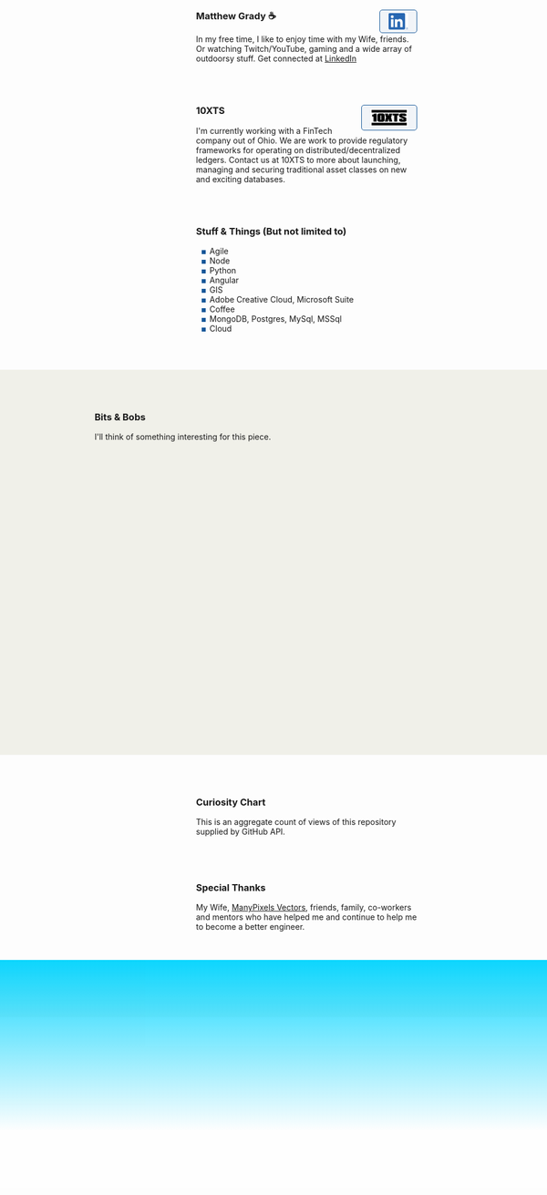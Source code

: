 <link rel="apple-touch-icon" sizes="180x180" href="/apple-touch-icon.png">
<link rel="icon" type="image/png" sizes="32x32" href="/favicon-32x32.png">
<link rel="icon" type="image/png" sizes="16x16" href="/favicon-16x16.png">
<link rel="manifest" href="/site.webmanifest">
<link rel="stylesheet" href="https://cdnjs.cloudflare.com/ajax/libs/animate.css/4.1.1/animate.min.css" />
<link rel="stylesheet" href="https://cdn.jsdelivr.net/gh/openlayers/openlayers.github.io@master/en/v6.8.1/css/ol.css" type="text/css">
<div style="z-index:100; position: fixed; bottom: 0px; top: 0px; left: 0px;">
  <div id="rocket" class="rocket" style="top: 810px">
    <div class="rocket-body">
      <div class="body"></div>
      <div class="fin fin-left"></div>
      <div class="fin fin-right"></div>
      <div class="window"></div>
    </div>
    <div class="exhaust-flame"></div>
    <ul class="exhaust-fumes">
      <li></li>
      <li></li>
      <li></li>
      <li></li>
      <li></li>
      <li></li>
      <li></li>
      <li></li>
      <li></li>
    </ul>
  </div>
</div>
<style>
.map {
	width: 100%;
	height: 500px;
}
</style>
<script src="https://cdn.jsdelivr.net/gh/openlayers/openlayers.github.io@master/en/v6.8.1/build/ol.js"></script>

<div class="row">
	<div class="row-logo" style="background-image:url('./Watermelon_Monochromatic.svg');"></div>
	<div class="row-item">
		<h3>Matthew Grady ☕ <a href="https://linkedin.com/in/matthew-grady-7b752a16"><img class="hover-friends" src="./LI-In-Bug.png" style=" float: right; max-width: 66px;
    padding: 5px 15px;
    border: 1px solid #155799; 
    background: rgba(21, 87, 153, .05);
    border-radius: 5px; max-height: 29.06px;"></a></h3>
		<div id="about"></div> In my free time, I like to enjoy time with my Wife, friends. Or watching Twitch/YouTube, gaming and a wide array of outdoorsy stuff. Get connected at <a href="https://linkedin.com/in/matthew-grady-7b752a16">LinkedIn</a>
	</div>
</div>
<script>
function sleep(ms) {
  return new Promise(resolve => setTimeout(resolve, ms));
}
document.getElementById("about").innerHTML = "Hi, I'm Matthew. I do solo and agile full-stack stuff and things from behind a monitor ( or 2, or 3 ).";
const header = document.getElementsByTagName("header");
window.onwheel = function(event) {
	headerScrollFunction(event)
};

function headerScrollFunction(event) {

	if(document.documentElement.scrollTop > 10 && event.deltaY > 0) {
		header[0].classList.remove('expand');
		header[0].classList.add('collapse');
	} else if(document.documentElement.scrollTop < 10 && event.deltaY < 0) {
		header[0].classList.remove('collapse');
		header[0].classList.add('expand');
		window.scrollTo(0, 0);
	} 

}
	
const animateRocket = async function(direction = 1) {
    const rocket = document.getElementById('rocket');
    let top = parseInt(rocket.style.top);
    await sleep(50);
    if (direction === 1) {
	top--;
	console.log(top);
	rocket.style.top = top + 'px';
	if (top < -500) {
		animateRocket(0)
	} else {
		animateRocket(1)
	}
    } else {
	top++;
	console.log(top);
	rocket.style.top = top + 'px';
	if (top > 810) {
		animateRocket(1)
	} else {
		animateRocket(0)
	}
    }
};

animateRocket(1); 
</script>
<style>

.parachute {
    margin: 200px;
    width: 400px;
    animation: xAxis 60s infinite cubic-bezier(0.02, 0.01, 0.21, 1);
    position: absolute;
    z-index: 99;
    top: 16.66px;
    left: 100px;
}
	
.parachute__img {
    animation: yAxis 60s infinite cubic-bezier(0.3, 0.27, 0.07, 1.64);
}

.parachute__img:before {
      content: "";
      display: block;
      width: 15px;
      height: 15px;
      background: url("https://dl.dropboxusercontent.com/s/7xthrrako1qpxy9/parachute.svg")
        no-repeat;
      animation: swing ease-in-out 1s infinite alternate;
      transform-origin: center -20px;
 }

.plane {
  background: url("https://dl.dropboxusercontent.com/s/egcs4ohbyrfa39n/aeroplane.svg")
    no-repeat;
  width: 42px;
  height: 42px;
  position: absolute;
  z-index: 99;
  top: -16px;
  left: -108px;
  animation: right linear 30s infinite;
}

@keyframes yAxis {
  33% {
    animation-timing-function: cubic-bezier(0.02, 0.01, 0.21, 1);
    transform: translateY(-200px);
  }
  66% {
    animation-timing-function: cubic-bezier(0, .2, -1.42, -6);
    transform: translateY(-200px);
  }
}

@keyframes xAxis {
  33% {
    animation-timing-function: cubic-bezier(0.3, 0.27, 0.07, 1.64);
    transform: translateX(700px);
  } 
  66% {
    animation-timing-function: cubic-bezier(0, 0, -1.15, -6.64);
    transform: translateX(700px);
  }
}

@keyframes swing {
  0% {
    transform: rotate(5deg);
  }
  100% {
    transform: rotate(-5deg);
  }
}


@keyframes right {
  0% {
    left: -108px;
  }	
  25% {
    left: calc(25% + 108px);
  }
  35% {
    left: calc(35% + 108px);
    top: 12px;
  }
  50% {
    left: calc(50% + 108px);
    top: 12px;
  }
  75% {
    left: calc(75% + 108px);
    top: 5px;
  }
  100% {
    left: calc(100% + 108px);
  }
}

.page-header {
	background-image: url('1610.m00.i125.n015.S.c12.310635362 Vector cartoon blue cloudy sky horizontal seamless pattern.jpg') !important;
	background-size: 85%;
	background-repeat: repeat;
	background-position: 0 0;
	/*adjust s value for speed*/
	animation: animatedBackground 850s linear infinite;
	z-index: 99;
	-webkit-box-shadow: 0px 10px 50px 13px #FFFFFF;
	box-shadow: 0px 10px 50px 13px #FFFFFF;
}

.page-header:after,
.page-header:before {
	content: '';
	display: block;
	position: absolute;
	top: 0;
	bottom: 0;
	left: 0;
	right: 0;
	mix-blend-mode: hard-light;
}

.page-header:before {
	background: linear-gradient(0deg, rgba(255, 255, 255, .4) 25%, rgba(0, 212, 255, 0.3) 100%);
	animation: OpacityAnim 60s ease-in-out 0s infinite alternate;
	border-bottom: 4px rgba(255, 255, 255, .4) solid;
}

.page-header:after {
	background: linear-gradient(0deg, rgba(85, 48, 83, 0.65) 25%, rgba(85, 48, 83, 0.45) 100%), rgba(0, 0, 0, .35) url('stars.png') repeat;
	animation: OpacityAnim 60s ease-in-out -60s infinite alternate, animatedBackground 1200s linear infinite;
	border-bottom: 4px rgba(0, 0, 0, .3) solid;
}

@keyframes OpacityAnim {
	0% {
		opacity: 1.0
	}

	100% {
		opacity: 0.0
	}
}

@keyframes animatedBackground {
	from {
		background-position: 0 0;
	}

	/*use negative width if you want it to flow right to left else and positive for left to right*/
	to {
		background-position: -10000px 0;
	}
}

.row {
	display: flex;
	margin-bottom: 50px;
	scroll-snap-align: start;
    z-index;99;
}

.row-logo {
	margin-right: 1rem;
    width: 100px;
    height: 100px;
    max-width: 100px;
    margin-right: 1rem;
    min-width: 100px;
    max-height: 100px;
    min-height: 100%;
    background-size: 100px 100px;
}

.row-logo:after {
	content: '';
	display: block;
	position: relative;
	top: -100px;
	bottom: 0;
	left: 0;
	right: 0;
    width: 100px;
    height: 100px;
}

.row-logo:before {
	content: '';
	display: block;
	position: relative;
	top: 0;
	bottom: 0;
	left: 0;
	right: 0;
    width: 100px;
    height: 100px;
}

.row-item {}

ul li {
	list-style-image: radial-gradient(circle, #155799, #155799);
	list-style-border: 1px solid #155799;
}

.collapse {
	display: flex;
	justify-content: center;
	align-items: center;
	animation: collapse .5s ease forwards, animatedBackground 850s linear infinite;
	background-size: 85%;
	background-repeat: repeat;
	background-position: 0 0;
}

.project-name {
	z-index: 100;
	position: relative;
}

.page-header a {
	z-index: 100;
	position: relative;
	color: rgba(255, 255, 255, .9);
	background-color: rgba(0, 0, 0, .4);
	border-color: white;
}

.collapse .project-name {
	font-size: 12px;
}

.collapse a.btn {
	display: none;
}

.expand {
	animation: expand .5s ease forwards, animatedBackground 850s linear infinite;
	padding-top: 80px;
	padding-bottom: 80px;
	background-size: 85%;
	background-repeat: repeat;
	background-position: 0 0;
}

.bottom-left {
	position: fixed;
	bottom: 18px;
	left: -10px;
}

.top-right {
	position: fixed;
	top: 60px;
	right: 00px;
}

.page-header {
	background-image: linear-gradient(120deg, #155799, #fff);
	position: sticky;
	top: 0px;
	padding-top: 80px;
	padding-bottom: 80px;
}

.main-content h1,
.main-content h2,
.main-content h3,
.main-content h4,
.main-content h5,
.main-content h6 {
	color: #155799;
}

@keyframes collapse {
	from {
		padding-top: 80px;
		padding-bottom: 80px;
	}

	to {
		padding-top: 2px;
		padding-bottom: 2px;
	}
}

@keyframes expand {
	from {
		padding-top: 2px;
		padding-bottom: 2px;
	}

	to {
		padding-top: 80px;
		padding-bottom: 80px;
	}
}

.flex-grow {
 flex-grow: 1;
}
.wide-stuffs {
 padding: 50px;
 background: rgb(240, 240, 233);
}
</style>

<div class="parachute">
  <div class="parachute__img"></div>
</div>

<div class="plane">
  
</div>

<div class="row">
	<div class="row-logo" style="background-image:url('./Statue of liberty_Monochromatic.svg');"></div>
	<div class="row-item">
		<h3>10XTS <a href="mailto: info@10xts.com"><img src="./10xts.png" style=" float: right; max-width: 66px;
    padding: 5px 15px;
    border: 1px solid #155799; 
    background: rgba(21, 87, 153, .05);
    border-radius: 5px;"></a></h3> I'm currently working with a FinTech company out of Ohio. We are work to provide regulatory frameworks for operating on distributed/decentralized ledgers. Contact us at 10XTS to more about launching, managing and securing traditional asset classes on new and exciting databases.
	</div>
</div>
<div class="row">
	<div class="row-logo" style="background-image:url('./Data Arranging_Monochromatic.svg');"></div>
	<div class="row-item">
		<h3>Stuff & Things (But not limited to)</h3>
		<ul>
			<li>Agile</li>
			<li>Node</li>
			<li>Python</li>
			<li>Angular</li>
			<li>GIS</li>
			<li>Adobe Creative Cloud, Microsoft Suite</li>
			<li>Coffee</li>
			<li>MongoDB, Postgres, MySql, MSSql</li>
			<li>Cloud</li>
		</ul>
	</div>
</div>
<div class="row wide-stuffs" style="width: 100vw; z-index: 101; position: relative;
    margin: 0px;
    margin-left: calc(50% - 50vw);
    margin-bottom: 50px;">
	<div class="row-logo" style="background-image:url('./America_Monochromatic.svg');"></div>
	<div class="row-item flex-grow">
		<h3>Bits & Bobs</h3> I'll think of something interesting for this piece. <div id="map" class="map"></div>
		<script type="text/javascript">

			const parser = new DOMParser();

/* Async function used to retrieve start and end time from RADAR_1KM_RRAI layer GetCapabilities document */
async function getRadarStartEndTime() {
  let response = await fetch(
    "https://geo.weather.gc.ca/geomet/?lang=en&service=WMS&request=GetCapabilities&version=1.3.0&LAYERS=RADAR_1KM_RRAI"
  );
  let data = await response
    .text()
    .then((data) =>
      parser
        .parseFromString(data, "text/xml")
        .getElementsByTagName("Dimension")[0]
        .innerHTML.split("/")
    );
  return [new Date(data[0]), new Date(data[1])];
}

let frameRate = 1.0; // frames per second
let animationId = null;
let startTime = null;
let endTime = null;
let current_time = null;

let layers = [
	new ol.layer.Tile({
		source: new ol.source.XYZ({
			attributions: 'Copyright:© 2013 ESRI, i-cubed, GeoEye',
			url: 'https://services.arcgisonline.com/arcgis/rest/services/' + 'ESRI_Imagery_World_2D/MapServer/tile/{z}/{y}/{x}',
			maxZoom: 15,
			projection: 'EPSG:4326',
			tileSize: 512, // the tile size supported by the ArcGIS tile service
			maxResolution: 180 / 512, // Esri's tile grid fits 180 degrees on one 512 px tile
			wrapX: true,
		}),
	}),
    new ol.layer.Image({
        source: new ol.source.ImageWMS({
          format: "image/png",
          url: "https://geo.weather.gc.ca/geomet/",
          params: { LAYERS: "RADAR_1KM_RRAI", TILED: true },
          transition: 0
        }),
        opacity: .5
    })
];

let map = new ol.Map({
	target: "map",
	layers: layers,
	view: new ol.View({
		center: [ -81.37, 28.53 ],
		projection: 'EPSG:4326',
		zoom: 6,
		minZoom: 2,
	}),
});

function updateInfo(current_time) {
   // No Info Container At This time
}

function setTime() {
  current_time = current_time;
  if (current_time === null) {
    current_time = startTime;
  } else if (current_time >= endTime) {
    current_time = startTime;
  } else {
    current_time = new Date(
      current_time.setMinutes(current_time.getMinutes() + 10)
    );
  }
  layers[1]
    .getSource()
    .updateParams({ TIME: current_time.toISOString().split(".")[0] + "Z" });
  layers[2]
    .getSource()
    .updateParams({ TIME: current_time.toISOString().split(".")[0] + "Z" });
  updateInfo(current_time);
}

getRadarStartEndTime().then((data) => {
  startTime = data[0];
  endTime = data[1];
  setTime();
});

let stop = function () {
  if (animationId !== null) {
    window.clearInterval(animationId);
    animationId = null;
  }
};

let play = function () {
  stop();
  animationId = window.setInterval(setTime, 1000 / frameRate);
};
		</script>
	</div>
</div>
<div class="row">
	<div class="row-logo" style="background-image:url('./Spotlight _Monochromatic.svg');"></div>
	<div class="row-item">
		<h3>Curiosity Chart</h3> This is an aggregate count of views of this repository supplied by GitHub API. <section id="curiosity-container" class="curiosity-container"></section>
	</div>
</div>
<script src="https://d3js.org/d3.v3.min.js"></script>
<script src="https://cdnjs.cloudflare.com/ajax/libs/jquery/3.6.0/jquery.min.js" integrity="sha512-894YE6QWD5I59HgZOGReFYm4dnWc1Qt5NtvYSaNcOP+u1T9qYdvdihz0PPSiiqn/+/3e7Jo4EaG7TubfWGUrMQ==" crossorigin="anonymous" referrerpolicy="no-referrer"></script>
<script>
// Set the dimensions of the canvas / graph
const margin = {
		top: 30,
		right: 20,
		bottom: 30,
		left: 50
	},
	width = 600 - margin.left - margin.right,
	height = 270 - margin.top - margin.bottom;
// Parse the date / time
const parseDate = d3.time.format("%d-%b-%y").parse;
// Set the ranges
const x = d3.scale.ordinal().rangeRoundBands([0, width], 1);
const y = d3.scale.linear().range([height, 0]);
// Define the axes
const xAxis = d3.svg.axis().scale(x).orient("bottom");
const yAxis = d3.svg.axis().scale(y).orient("left").ticks(3);
// Define the line
const valueline = d3.svg.line().interpolate("basis").x(function(d) {
	return x(d.superposition);
}).y(function(d) {
	return y(d.value);
});
// Adds the svg canvas
const svg = d3.select("section").append("svg").attr("width", width + margin.left + margin.right).attr("height", height + margin.top + margin.bottom).append("g").attr("transform", "translate(" + margin.left + "," + margin.top + ")");
window.sneakyVariable = [];
$.ajax({
	url: 'https://api.countapi.xyz/hit/coffeestained.github.io/about-this-dev',
	type: 'GET',
	success: function(data) {
		const past = {
			value: (data.value - 1) / 2,
			superposition: 'The Past'
		};
		window.sneakyVariable.push(past);
		$.ajax({
			url: 'https://api.countapi.xyz/hit/coffeestained.github.io/about-this-dev',
			type: 'GET',
			success: function(data) {
				const present = {
					value: (data.value) / 2,
					superposition: 'The Present'
				};
				window.sneakyVariable.push(present);
				window.sneakyVariable.forEach(function(d) {
					d.superposition = d.superposition;
					d.value = +d.value;
				});
				// Scale the range of the data
				x.domain(d3.extent(window.sneakyVariable, function(d) {
					return d.superposition;
				}));
				y.domain([0, d3.max(window.sneakyVariable, function(d) {
					return d.value;
				})]);
				// Add the valueline path.
				//svg.append("path")	
				//.attr("class", "line")
				//.attr("d", valueline(window.sneakyVariable));
				// Add the X Axis
				svg.append("g").attr("class", "x axis").attr("transform", "translate(0," + height + ")").call(xAxis);
				// Add the Y Axis
				svg.append("g").attr("class", "y axis").call(yAxis);
				svg.selectAll(".dot").data(window.sneakyVariable, function(d) {
					return d.value
				}).enter().append("circle").attr("r", 3).attr("cx", function(d, i) {
					if(i == 0) return 175;
					else return 350;
				}).attr("cy", function(d) {
					return d.value
				}).attr("fill", function(d) {
					return '#155799';
				});
				// Add the line
				svg.append("path").datum(data).attr("fill", "none").attr("stroke", "steelblue").attr("stroke-width", 1.5).attr("d", d3.svg.line().x(function(d) {
					return x(d.superposition)
				}).y(function(d) {
					return y(d.value)
				}))
			},
			error: function(request, error) {
				alert("Request: " + JSON.stringify(request));
			}
		});
	},
	error: function(request, error) {
		alert("Request: " + JSON.stringify(request));
	}
});
const element = document.querySelector("h1");
element.classList.add('animate__animated');
window.sneakyAnimationEnum = ['animate__bounce', 'animate__pulse', 'animate__rubberBand', 'animate__shakeX', 'animate__shakeY', 'animate__swing', 'animate__tada', 'animate__jello', 'animate__heartBeat'];
window.sneakyCurrentAnimation = window.sneakyAnimationEnum[Math.floor(Math.random() * window.sneakyAnimationEnum.length)];
element.classList.add(window.sneakyCurrentAnimation);
element.addEventListener("mouseover", event => {
	element.classList.remove(window.sneakyCurrentAnimation);
	let current = window.sneakyAnimationEnum[Math.floor(Math.random() * window.sneakyAnimationEnum.length)];
	window.sneakyCurrentAnimation = current;
	element.classList.add(current);
});
window.hoverFriends = document.querySelectorAll('div.row-logo');
console.log(hoverFriends);
window.hoverFriends.forEach(element => {
	element.classList.add('animate__animated');
	element.addEventListener("mouseover", event => {
		element.classList.remove(window.sneakyCurrentAnimation);
		let current = window.sneakyAnimationEnum[Math.floor(Math.random() * window.sneakyAnimationEnum.length)];
		window.sneakyCurrentAnimation = current;
		element.classList.add(current);
	});
});

</script>
<style>
.absolute { position: absolute; color: white; }
#curiosity-container > path {
	stroke: #155799;
	stroke-width: 2;
	fill: none;
}

.axis path,
.axis line {
	fill: none;
	stroke: #8ba9c7;
	stroke-width: 1;
	shape-rendering: crispEdges;
}

.dot {
	fill: #155799;
	stroke: #fff;
}

.footer-stuffs {
    background: url('./Landscape-agriculture.svg');
    background-size: cover;
    height: 400px;
}
.footer-stuffs:after,
.footer-stuffs:before {
    content: '';
    display: block;
    position: absolute;
    left: 0;
    right: 0;
    mix-blend-mode: multiply;
    height: 400px;
    margin-top: -50px;
}
.footer-stuffs:before {
	background: linear-gradient(0deg, rgba(255, 255, 255, .4) 25%, rgba(0, 212, 255, 0.95) 100%);
	animation: OpacityAnim 60s ease-in-out 0s infinite alternate;
    mix-blend-mode: initial;
}
.footer-stuffs:after {
	background: linear-gradient(0deg, rgba(85, 48, 83, 0.65) 25%, rgba(85, 48, 83, 0.45) 100%), rgba(0, 0, 0, .35) url('stars.png') repeat;
	animation: OpacityAnim 60s ease-in-out -60s infinite alternate, animatedBackground 1200s linear infinite;
}

.site-footer { position: absolute; color: white; } 
.site-footer-credits { color: white; }
	.cloud{
  z-index:1
}
	
</style>
<div class="row">
	<div class="row-logo" style="background-image:url('./Brainstorming session _Monochromatic.svg');"></div>
	<div class="row-item">
		<h3>Special Thanks</h3> My Wife, <a href="https://www.manypixels.co/gallery">ManyPixels Vectors</a>, friends, family, co-workers and mentors who have helped me and continue to help me to become a better engineer.
	</div>
</div>

<script>
	
</script>

<div class="row wide-stuffs footer-stuffs" style="    position: absolute;
    left: 0px;
    right: 0px;
    margin: 0px;
    margin-left: calc(50% - 50vw);">
	


</div>
<style>
.rocket {
position: absolute;
    top: -380px;
    width: 40px;
    left: 100px;
    z-index: 200;
}
 .rocket .rocket-body {
	 width: 40px;
	 left: calc(50% - 50px);
	 animation: bounce 0.5s infinite;
}
 .rocket .rocket-body .body {
	 background-color: #dadada;
	 height: 180px;
	 left: calc(50% - 50px);
	 border-top-right-radius: 100%;
	 border-top-left-radius: 100%;
	 border-bottom-left-radius: 50%;
	 border-bottom-right-radius: 50%;
	 border-top: 5px solid #f5f5f5;
}
 .rocket .rocket-body:before {
	 content: '';
	 position: absolute;
	 left: calc(50% - 24px);
	 width: 48px;
	 height: 13px;
	 background-color: #554842;
	 bottom: -13px;
	 border-bottom-right-radius: 60%;
	 border-bottom-left-radius: 60%;
}
 .rocket .window {
	 position: absolute;
	 width: 20px;
	 height: 20px;
	 border-radius: 100%;
	 background-color: #a75248;
	 left: calc(50% - 10px);
	 top: 40px;
	 border: 5px solid #b4b2b2;
}
 .rocket .fin {
	 position: absolute;
	 z-index: -100;
	 height: 55px;
	 width: 25px;
	 background-color: #a75248;
}
 .rocket .fin-left {
	 left: -20px;
	 top: calc(100% - 55px);
	 border-top-left-radius: 80%;
	 border-bottom-left-radius: 20%;
}
 .rocket .fin-right {
	 right: -20px;
	 top: calc(100% - 55px);
	 border-top-right-radius: 80%;
	 border-bottom-right-radius: 20%;
}
 .rocket .exhaust-flame {
	 position: absolute;
	 top: 90%;
	 width: 28px;
	 background: linear-gradient(to bottom, transparent 10%, #f5f5f5 100%);
	 height: 150px;
	 left: calc(50% - 14px);
	 animation: exhaust 0.2s infinite;
}
 .rocket .exhaust-fumes li {
	 width: 60px;
	 height: 60px;
	 background-color: #f5f5f5;
	 list-style: none;
	 position: absolute;
	 border-radius: 100%;
}
 .rocket .exhaust-fumes li:first-child {
	 width: 200px;
	 height: 200px;
	 bottom: -300px;
	 animation: fumes 5s infinite;
}
 .rocket .exhaust-fumes li:nth-child(2) {
	 width: 150px;
	 height: 150px;
	 left: -120px;
	 top: 260px;
	 animation: fumes 3.2s infinite;
}
 .rocket .exhaust-fumes li:nth-child(3) {
	 width: 120px;
	 height: 120px;
	 left: -40px;
	 top: 330px;
	 animation: fumes 3s 1s infinite;
}
 .rocket .exhaust-fumes li:nth-child(4) {
	 width: 100px;
	 height: 100px;
	 left: -170px;
	 animation: fumes 4s 2s infinite;
	 top: 380px;
}
 .rocket .exhaust-fumes li:nth-child(5) {
	 width: 130px;
	 height: 130px;
	 left: -120px;
	 top: 350px;
	 animation: fumes 5s infinite;
}
 .rocket .exhaust-fumes li:nth-child(6) {
	 width: 200px;
	 height: 200px;
	 left: -60px;
	 top: 280px;
	 animation: fumes2 10s infinite;
}
 .rocket .exhaust-fumes li:nth-child(7) {
	 width: 100px;
	 height: 100px;
	 left: -100px;
	 top: 320px;
}
 .rocket .exhaust-fumes li:nth-child(8) {
	 width: 110px;
	 height: 110px;
	 left: 70px;
	 top: 340px;
}
 .rocket .exhaust-fumes li:nth-child(9) {
	 width: 90px;
	 height: 90px;
	 left: 200px;
	 top: 380px;
	 animation: fumes 20s infinite;
}
 @keyframes fumes {
	 50% {
		 transform: scale(1.5);
		 background-color: transparent;
	}
	 51% {
		 transform: scale(0.8);
	}
	 100% {
		 background-color: #f5f5f5;
		 transform: scale(1);
	}
}
 @keyframes bounce {
	 0% {
		 transform: translate3d(0px, 0px, 0);
	}
	 50% {
		 transform: translate3d(0px, -4px, 0);
	}
	 100% {
		 transform: translate3d(0px, 0px, 0);
	}
}
 @keyframes exhaust {
	 0% {
		 background: linear-gradient(to bottom, transparent 10%, #f5f5f5 100%);
	}
	 50% {
		 background: linear-gradient(to bottom, transparent 8%, #f5f5f5 100%);
	}
	 75% {
		 background: linear-gradient(to bottom, transparent 12%, #f5f5f5 100%);
	}
}
 @keyframes fumes2 {
	 50% {
		 transform: scale(1.1);
	}
}
 
</style>
